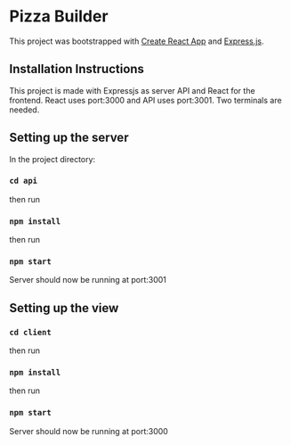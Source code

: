 # Pizza Builder
This project was bootstrapped with [Create React App](https://github.com/facebook/create-react-app)
and [Express.js](https://expressjs.com).

## Installation Instructions

This project is made with Expressjs as server API and React for the frontend.
React uses port:3000 and API uses port:3001.
Two terminals are needed.

## Setting up the server
In the project directory:

### `cd api`

then run

### `npm install`

then run

### `npm start`
Server should now be running at port:3001

## Setting up the view 

### `cd client`

then run

### `npm install`

then run

### `npm start`
Server should now be running at port:3000

